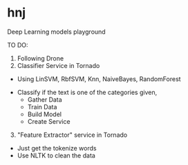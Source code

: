 # hnj
Deep Learning models playground

TO DO: 

1. Following Drone
2. Classifier Service in Tornado 
 * Using LinSVM, RbfSVM, Knn, NaiveBayes, RandomForest 
 - Classify if the text is one of the categories given, 
   * Gather Data 
   * Train Data
   * Build Model
   * Create Service 
3. "Feature Extractor" service in Tornado  
 * Just get the tokenize words 
 * Use NLTK to clean the data 
